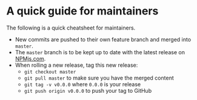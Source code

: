 # A quick guide for maintainers

The following is a quick cheatsheet for maintainers.

* New commits are pushed to their own feature branch and merged into `master`.
* The `master` branch is to be kept up to date with the latest release on [NPMjs.com](https://www.npmjs.com/).
* When rolling a new release, tag this new release:
    * `git checkout master`
    * `git pull master` to make sure you have the merged content
    * `git tag -v v0.0.0` where `0.0.0` is your release
    * `git push origin v0.0.0` to push your tag to GitHub
